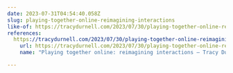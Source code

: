 ```yaml
---
date: 2023-07-31T04:54:40.058Z
slug: playing-together-online-reimagining-interactions
like-of: https://tracydurnell.com/2023/07/30/playing-together-online-reimagining-interactions/
references:
  https://tracydurnell.com/2023/07/30/playing-together-online-reimagining-interactions/:
    url: https://tracydurnell.com/2023/07/30/playing-together-online-reimagining-interactions/
    name: "Playing together online: reimagining interactions – Tracy Durnell"

---
```

